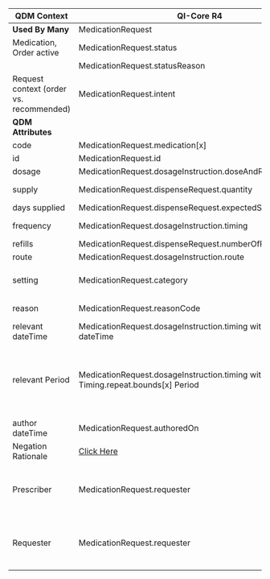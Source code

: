 <table class="grid">
  <thead>
    <tr>
      <th><strong>QDM Context</strong></th>
      <th><strong>QI-Core R4</strong></th>
      <th><strong>Comments</strong></th>
       <th><strong>Conversion</strong></th>
    </tr>
  </thead>
  <tbody>
    <tr>
      <td><strong>Used By Many</strong></td>
      <td>MedicationRequest</td>
      <td>&nbsp;</td>
    </tr>
    <tr>
      <td>Medication, Order active</td>
      <td>MedicationRequest.status</td>
      <td></td>
      <td>Depends on Implementation</td>
    </tr>
    <tr>
      <td>&nbsp;</td>
      <td>MedicationRequest.statusReason</td>
      <td>&nbsp;</td>
      <td>Not mapped</td>
    </tr>
    <tr>
      <td>Request context (order vs. recommended)</td>
      <td>MedicationRequest.intent</td>
      <td>&nbsp;</td>
      <td>Depends on Implementation</td>
    </tr>
    <tr>
      <td><strong>QDM Attributes</strong></td>
      <td>&nbsp;</td>
      <td>&nbsp;</td>
    </tr>
    <tr>
      <td>code</td>
      <td>MedicationRequest.medication[x]</td>
      <td>RxNorm</td>
      <td>qdmDataElement.getDataElementCodes()</td>
    </tr>
    <tr>
      <td>id</td>
      <td>MedicationRequest.id</td>
      <td>&nbsp;</td>
      <td>qdmDataElement.get_id()</td>
    </tr>
    <tr>
      <td>dosage</td>
      <td>MedicationRequest.dosageInstruction.doseAndRate.dose[x]</td>
      <td>Range, quantity</td>
      <td>qdmDataElement.getDosage()</td>
    </tr>
    <tr>
      <td>supply</td>
      <td>MedicationRequest.dispenseRequest.quantity</td>
      <td>Amount to be dispensed in one fill</td>
      <td>qdmDataElement.getSupply() </td>
    </tr>
    <tr>
      <td>days supplied</td>
      <td>MedicationRequest.dispenseRequest.expectedSupplyDuration</td>
      <td>Duration</td>
      <td>qdmDataElement.getDaysSupplied()</td>
    </tr>
    <tr>
      <td>frequency</td>
      <td>MedicationRequest.dosageInstruction.timing</td>
      <td>Timing schedule (e.g., every 8 hours)</td>
      <td>qdmDataElement.getFrequency()</td>
    </tr>
    <tr>
      <td>refills</td>
      <td>MedicationRequest.dispenseRequest.numberOfRepeatsAllowed</td>
      <td>Integer</td>
      <td>qdmDataElement.getRefills() </td>
    </tr>
    <tr>
      <td>route</td>
      <td>MedicationRequest.dosageInstruction.route</td>
      <td>&nbsp;</td>
      <td>qdmDataElement.getRoute()</td>
    </tr>
    <tr>
      <td>setting</td>
      <td>MedicationRequest.category</td>
      <td>Constrain category to: Inpatient, Outpatient, Community</td>
      <td>**No** data found in qdmDataElement.getSetting() </td>
    </tr>
    <tr>
      <td>reason</td>
      <td>MedicationRequest.reasonCode</td>
      <td>The reason for ordering or not ordering the medication</td>
      <td>**No** data found in qdmDataElement.getReason() </td>
    </tr>
    <tr>
      <td>relevant dateTime</td>
      <td>MedicationRequest.dosageInstruction.timing with Timing.event dateTime</td>
      <td>&nbsp;</td>
     <td> qdmDataElement.getRelevantDatetime()</td>
    </tr>
    <tr>
      <td>relevant Period</td>
      <td>MedicationRequest.dosageInstruction.timing with Timing.repeat.bounds[x] Period</td>
      <td>The anticipated time from starting to stopping an ordered or dispensed medication can also be computed in an expression and derived from the duration attribute</td>
       <td>qdmDataElement.getRelevantPeriod() </td>
    </tr>
    <tr>
      <td>author dateTime</td>
      <td>MedicationRequest.authoredOn</td>
      <td>&nbsp;</td>
      <td>qdmDataElement.getAuthorDatetime()</td>
    </tr>
    <tr>
      <td>Negation Rationale</td>
      <td><a href="http://hl7.org/fhir/us/qicore/qdm-to-qicore.html#8175-medication-order"> Click Here </a> </td>
      <td>&nbsp;</td>
    </tr>
    <tr>
      <td>Prescriber</td>
      <td>MedicationRequest.requester</td>
      <td>Note - MedicationRequest.performer indicates the performer expected to administer the medication</td>
        <td>**No** data found in qdmDataElement.getPrescriber() </td>
    </tr>
    <tr>
      <td>Requester</td>
      <td>MedicationRequest.requester</td>
      <td>Note - MedicationRequest.performer indicates the performer expected to administer the medication</td>
       <td>**No** value in qdmDataElement for Requester </td>
    </tr>
  </tbody>
</table>